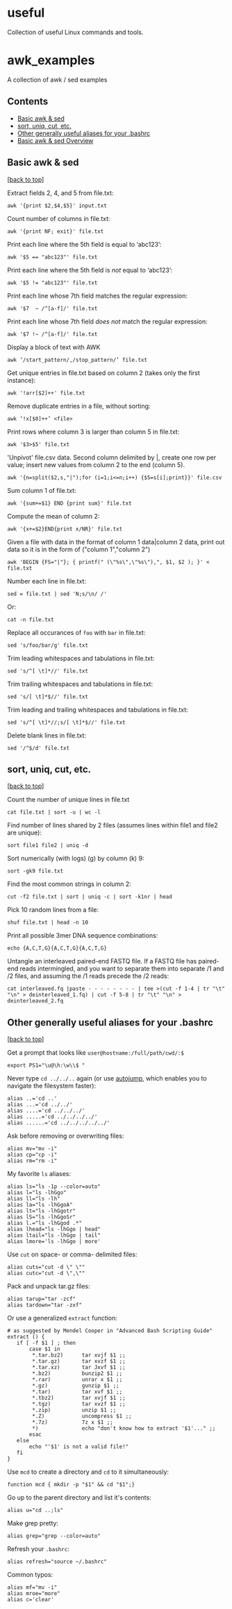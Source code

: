 # useful
Collection of useful Linux commands and tools. 


# awk_examples
A collection of awk / sed examples


## Contents

- [Basic awk & sed](#basic-awk--sed)
- [sort, uniq, cut, etc.](#sort-uniq-cut-etc)
- [Other generally useful aliases for your .bashrc](#other-generally-useful-aliases-for-your-bashrc)
- [Basic awk & sed Overview](http://www-users.york.ac.uk/~mijp1/teaching/2nd_year_Comp_Lab/guides/grep_awk_sed.pdf)

## Basic awk & sed
[[back to top](#contents)]


Extract fields 2, 4, and 5 from file.txt:

    awk '{print $2,$4,$5}' input.txt

Count number of columns in file.txt:

    awk '{print NF; exit}' file.txt

Print each line where the 5th field is equal to ‘abc123’:

    awk '$5 == "abc123"' file.txt


Print each line where the 5th field is *not* equal to ‘abc123’:

    awk '$5 != "abc123"' file.txt


Print each line whose 7th field matches the regular expression:

    awk '$7  ~ /^[a-f]/' file.txt


Print each line whose 7th field *does not* match the regular expression:

    awk '$7 !~ /^[a-f]/' file.txt

Display a block of text with AWK

    awk ‘/start_pattern/,/stop_pattern/’ file.txt

Get unique entries in file.txt based on column 2 (takes only the first instance):

    awk '!arr[$2]++' file.txt

Remove duplicate entries in a file, without sorting:

    awk ‘!x[$0]++’ <file>

Print rows where column 3 is larger than column 5 in file.txt:

    awk '$3>$5' file.txt

'Unpivot' file.csv data. Second column delimited by |, create one row per value; 
insert new values from column 2 to the end (column 5).

    awk '{n=split($2,s,"|");for (i=1;i<=n;i++) {$5=s[i];print}}' file.csv

Sum column 1 of file.txt:

    awk '{sum+=$1} END {print sum}' file.txt


Compute the mean of column 2:

    awk '{x+=$2}END{print x/NR}' file.txt


Given a file with data in the format of column 1 data|column 2 data, 
print out data so it is in the form of ("column 1","column 2")

    awk 'BEGIN {FS="|"}; { printf(" (\"%s\",\"%s\"),", $1, $2 ); }' < file.txt

Number each line in file.txt:

    sed = file.txt | sed 'N;s/\n/ /'

Or:

    cat -n file.txt


Replace all occurances of `foo` with `bar` in file.txt:

    sed 's/foo/bar/g' file.txt


Trim leading whitespaces and tabulations in file.txt:

    sed 's/^[ \t]*//' file.txt


Trim trailing whitespaces and tabulations in file.txt:

    sed 's/[ \t]*$//' file.txt


Trim leading and trailing whitespaces and tabulations in file.txt:

    sed 's/^[ \t]*//;s/[ \t]*$//' file.txt


Delete blank lines in file.txt:

    sed '/^$/d' file.txt


## sort, uniq, cut, etc.
[[back to top](#contents)]


Count the number of unique lines in file.txt

    cat file.txt | sort -u | wc -l


Find number of lines shared by 2 files (assumes lines within file1 and file2 are unique):

    sort file1 file2 | uniq -d


Sort numerically (with logs) (g) by column (k) 9:

    sort -gk9 file.txt


Find the most common strings in column 2:

    cut -f2 file.txt | sort | uniq -c | sort -k1nr | head


Pick 10 random lines from a file:

    shuf file.txt | head -n 10


Print all possible 3mer DNA sequence combinations:

    echo {A,C,T,G}{A,C,T,G}{A,C,T,G}


Untangle an interleaved paired-end FASTQ file. If a FASTQ file has paired-end reads intermingled, and you want to separate them into separate /1 and /2 files, and assuming the /1 reads precede the /2 reads:

    cat interleaved.fq |paste - - - - - - - - | tee >(cut -f 1-4 | tr "\t" "\n" > deinterleaved_1.fq) | cut -f 5-8 | tr "\t" "\n" > deinterleaved_2.fq


## Other generally useful aliases for your .bashrc
[[back to top](#contents)]


Get a prompt that looks like `user@hostname:/full/path/cwd/:$ `

    export PS1="\u@\h:\w\\$ "


Never type `cd ../../..` again (or use [autojump](https://github.com/joelthelion/autojump), which enables you to navigate the filesystem faster):

    alias ..='cd ..'
    alias ...='cd ../../'
    alias ....='cd ../../../'
    alias .....='cd ../../../../'
    alias ......='cd ../../../../../'


Ask before removing or overwriting files:

    alias mv="mv -i"
    alias cp="cp -i"  
    alias rm="rm -i"


My favorite `ls` aliases:

    alias ls="ls -1p --color=auto"
    alias l="ls -lhGgo"
    alias ll="ls -lh"
    alias la="ls -lhGgoA"
    alias lt="ls -lhGgotr"
    alias lS="ls -lhGgoSr"
    alias l.="ls -lhGgod .*"
    alias lhead="ls -lhGgo | head"
    alias ltail="ls -lhGgo | tail"
    alias lmore='ls -lhGgo | more'


Use `cut` on space- or comma- delimited files:

    alias cuts="cut -d \" \""
    alias cutc="cut -d \",\""


Pack and unpack tar.gz files:

    alias tarup="tar -zcf"
    alias tardown="tar -zxf"


Or use a generalized `extract` function:

    # as suggested by Mendel Cooper in "Advanced Bash Scripting Guide"
    extract () {
       if [ -f $1 ] ; then
           case $1 in
            *.tar.bz2)      tar xvjf $1 ;;
            *.tar.gz)       tar xvzf $1 ;;
            *.tar.xz)       tar Jxvf $1 ;;
            *.bz2)          bunzip2 $1 ;;
            *.rar)          unrar x $1 ;;
            *.gz)           gunzip $1 ;;
            *.tar)          tar xvf $1 ;;
            *.tbz2)         tar xvjf $1 ;;
            *.tgz)          tar xvzf $1 ;;
            *.zip)          unzip $1 ;;
            *.Z)            uncompress $1 ;;
            *.7z)           7z x $1 ;;
            *)              echo "don't know how to extract '$1'..." ;;
           esac
       else
           echo "'$1' is not a valid file!"
       fi
    }



Use `mcd` to create a directory and `cd` to it simultaneously:

    function mcd { mkdir -p "$1" && cd "$1";}


Go up to the parent directory and list it's contents:

    alias u="cd ..;ls"


Make grep pretty:

    alias grep="grep --color=auto"


Refresh your `.bashrc`:

    alias refresh="source ~/.bashrc"

Common typos:

    alias mf="mv -i"
    alias mroe="more"
    alias c='clear'

